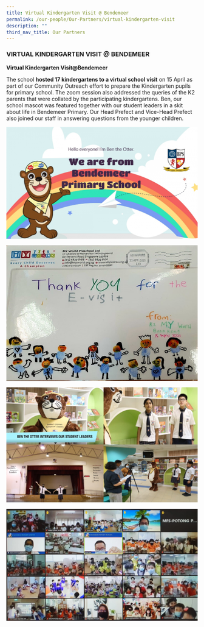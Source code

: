 ```yaml
---
title: Virtual Kindergarten Visit @ Bendemeer
permalink: /our-people/Our-Partners/virtual-kindergarten-visit
description: ""
third_nav_title: Our Partners
---
```

### VIRTUAL KINDERGARTEN VISIT @ BENDEMEER

**Virtual Kindergarten Visit@Bendemeer**

The school **hosted 17 kindergartens to a virtual school visit** on 15 April as part of our Community Outreach effort to prepare the Kindergarten pupils for primary school. The zoom session also addressed the queries of the K2 parents that were collated by the participating kindergartens. Ben, our school mascot was featured together with our student leaders in a skit about life in Bendemeer Primary. Our Head Prefect and Vice-Head Prefect also joined our staff in answering questions from the younger children.

![Kinder Slide.jpg](/images/Kinder%20Slide.jpg)

![2.png](/images/2%20(2).jpg)

![Kinder Slide 2.jpg](/images/Kinder%20Slide%202.jpg)

![Kinder Zoom.jpg](/images/Kinder%20Zoom.jpg)